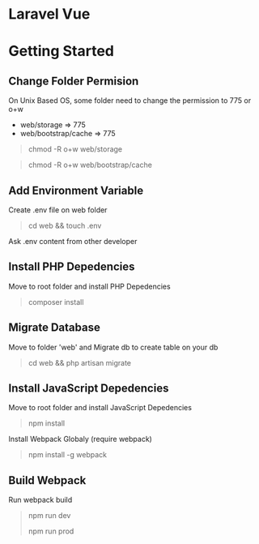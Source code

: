 # Laravel Vue


Getting Started
=============


Change Folder Permision
-------------


On Unix Based OS, some folder need to change the permission to 775 or o+w

- web/storage => 775
- web/bootstrap/cache => 775


>	chmod -R o+w web/storage

>	chmod -R o+w web/bootstrap/cache

Add Environment Variable
-------------

Create .env file on web folder

>	cd web && touch .env

Ask .env content from other developer


Install PHP Depedencies
-------------

Move to root folder and install PHP Depedencies

>	composer install


Migrate Database
-------------

Move to folder 'web' and Migrate db to create table on your db

>	cd web && php artisan migrate



Install JavaScript Depedencies
-------------

Move to root folder and install JavaScript Depedencies

>	npm install

Install Webpack Globaly (require webpack)

>	npm install -g webpack



Build Webpack
-------------

Run webpack build

>	npm run dev
>
>
>	npm run prod